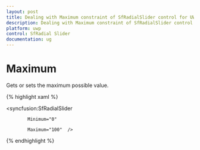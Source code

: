 ```yaml
---
layout: post
title: Dealing with Maximum constraint of SfRadialSlider control for UWP
description: Dealing with Maximum constraint of SfRadialSlider control for UWP
platform: uwp
control: SfRadial Slider 
documentation: ug
---
```


# Maximum

Gets or sets the maximum possible value.

{% highlight xaml %}

<syncfusion:SfRadialSlider

            Minimum="0" 

            Maximum="100"  />

{% endhighlight %}
